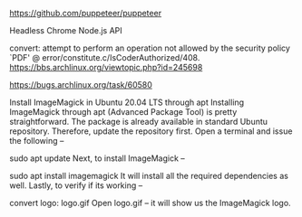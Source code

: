 https://github.com/puppeteer/puppeteer

Headless Chrome Node.js API


convert: attempt to perform an operation not allowed by the security policy `PDF' @ error/constitute.c/IsCoderAuthorized/408.
https://bbs.archlinux.org/viewtopic.php?id=245698

https://bugs.archlinux.org/task/60580


Install ImageMagick in Ubuntu 20.04 LTS through apt
Installing ImageMagick through apt (Advanced Package Tool) is pretty straightforward. The package is already available in standard Ubuntu repository. Therefore, update the repository first. Open a terminal and issue the following –

sudo apt update
Next, to install ImageMagick –

sudo apt install imagemagick
It will install all the required dependencies as well. Lastly, to verify if its working –

convert logo: logo.gif
Open logo.gif – it will show us the ImageMagick logo.